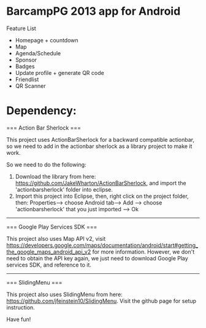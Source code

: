 BarcampPG 2013 app for Android
=====================
Feature List
- Homepage + countdown
- Map
- Agenda/Schedule
- Sponsor
- Badges
- Update profile + generate QR code
- Friendlist
- QR Scanner

Dependency:
============
=== Action Bar Sherlock ===

This project uses ActionBarSherlock for a backward compatible actionbar, so we need to add in the actionbar sherlock as a library project to make it work.

So we need to do the following:

1. Download the library from here: https://github.com/JakeWharton/ActionBarSherlock, and import the 'actionbarsherlock' folder into eclipse.
2. Import this project into Eclipse, then, right click on the project folder, then:
Properties--> choose Android tab--> Add --> choose 'actionbarsherlock' that you just imported --> Ok

---------------------------
=== Google Play Services SDK ===

This project also uses Map API v2, visit https://developers.google.com/maps/documentation/android/start#getting_the_google_maps_android_api_v2 for more information.
However, we don't need to obtain the API key again, we just need to download Google Play services SDK, and reference to it.

--------------------------
=== SlidingMenu ===

This project also uses SlidingMenu from here: https://github.com/jfeinstein10/SlidingMenu. Visit the github page for setup instruction.

Have fun!
